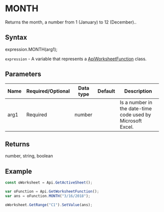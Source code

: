 # MONTH

Returns the month, a number from 1 (January) to 12 (December)..

## Syntax

expression.MONTH(arg1);

`expression` - A variable that represents a [ApiWorksheetFunction](../ApiWorksheetFunction.md) class.

## Parameters

| **Name** | **Required/Optional** | **Data type** | **Default** | **Description** |
| ------------- | ------------- | ------------- | ------------- | ------------- |
| arg1 | Required | number |  | Is a number in the date-time code used by Microsoft Excel. |

## Returns

number, string, boolean

## Example



```javascript
const oWorksheet = Api.GetActiveSheet();

var oFunction = Api.GetWorksheetFunction();
var ans = oFunction.MONTH("3/16/2018"); 

oWorksheet.GetRange("C1").SetValue(ans);

```
